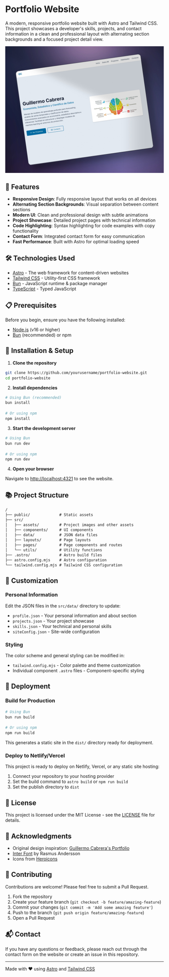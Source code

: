 # Portfolio Website

A modern, responsive portfolio website built with Astro and Tailwind CSS. This project showcases a developer's skills, projects, and contact information in a clean and professional layout with alternating section backgrounds and a focused project detail view.

![Portfolio Screenshot](public\captureweb.jpg)

## 🚀 Features

- **Responsive Design**: Fully responsive layout that works on all devices
- **Alternating Section Backgrounds**: Visual separation between content sections
- **Modern UI**: Clean and professional design with subtle animations
- **Project Showcase**: Detailed project pages with technical information
- **Code Highlighting**: Syntax highlighting for code examples with copy functionality
- **Contact Form**: Integrated contact form for easy communication
- **Fast Performance**: Built with Astro for optimal loading speed

## 🛠️ Technologies Used

- [Astro](https://astro.build/) - The web framework for content-driven websites
- [Tailwind CSS](https://tailwindcss.com/) - Utility-first CSS framework
- [Bun](https://bun.sh/) - JavaScript runtime & package manager
- [TypeScript](https://www.typescriptlang.org/) - Typed JavaScript

## 📋 Prerequisites

Before you begin, ensure you have the following installed:
- [Node.js](https://nodejs.org/) (v16 or higher)
- [Bun](https://bun.sh/) (recommended) or npm

## 🔧 Installation & Setup

1. **Clone the repository**

```bash
git clone https://github.com/yourusername/portfolio-website.git
cd portfolio-website
```

2. **Install dependencies**

```bash
# Using Bun (recommended)
bun install

# Or using npm
npm install
```

3. **Start the development server**

```bash
# Using Bun
bun run dev

# Or using npm
npm run dev
```

4. **Open your browser**

Navigate to [http://localhost:4321](http://localhost:4321) to see the website.

## 📚 Project Structure

```
/
├── public/             # Static assets
├── src/
│   ├── assets/         # Project images and other assets
│   ├── components/     # UI components
│   ├── data/           # JSON data files
│   ├── layouts/        # Page layouts
│   ├── pages/          # Page components and routes
│   └── utils/          # Utility functions
├── .astro/             # Astro build files
├── astro.config.mjs    # Astro configuration
└── tailwind.config.mjs # Tailwind CSS configuration
```

## 🧩 Customization

### Personal Information

Edit the JSON files in the `src/data/` directory to update:

- `profile.json` - Your personal information and about section
- `projects.json` - Your project showcase 
- `skills.json` - Your technical and personal skills
- `siteConfig.json` - Site-wide configuration

### Styling

The color scheme and general styling can be modified in:

- `tailwind.config.mjs` - Color palette and theme customization
- Individual component `.astro` files - Component-specific styling

## 🚢 Deployment

### Build for Production

```bash
# Using Bun
bun run build

# Or using npm
npm run build
```

This generates a static site in the `dist/` directory ready for deployment.

### Deploy to Netlify/Vercel

This project is ready to deploy on Netlify, Vercel, or any static site hosting:

1. Connect your repository to your hosting provider
2. Set the build command to `astro build` or `npm run build`
3. Set the publish directory to `dist`

## 📄 License

This project is licensed under the MIT License - see the [LICENSE](LICENSE) file for details.

## 🙏 Acknowledgments

- Original design inspiration: [Guillermo Cabrera's Portfolio](https://portfolio-guillermo-cabrera.vercel.app/)
- [Inter Font](https://fonts.google.com/specimen/Inter) by Rasmus Andersson
- Icons from [Heroicons](https://heroicons.com/)

## 🤝 Contributing

Contributions are welcome! Please feel free to submit a Pull Request.

1. Fork the repository
2. Create your feature branch (`git checkout -b feature/amazing-feature`)
3. Commit your changes (`git commit -m 'Add some amazing feature'`)
4. Push to the branch (`git push origin feature/amazing-feature`)
5. Open a Pull Request

## 📬 Contact

If you have any questions or feedback, please reach out through the contact form on the website or create an issue in this repository.

---

Made with ❤️ using [Astro](https://astro.build) and [Tailwind CSS](https://tailwindcss.com)